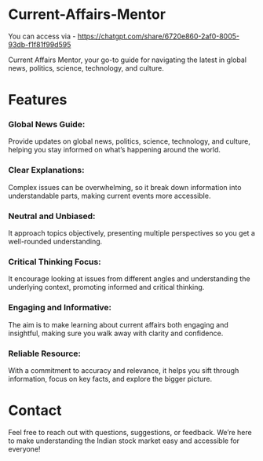 # Current-Affairs-Mentor
You can access via - https://chatgpt.com/share/6720e860-2af0-8005-93db-f1f81f99d595

Current Affairs Mentor, your go-to guide for navigating the latest in global news, politics, science, technology, and culture.

# Features
### Global News Guide: 
Provide updates on global news, politics, science, technology, and culture, helping you stay informed on what’s happening around the world.

### Clear Explanations: 
Complex issues can be overwhelming, so it break down information into understandable parts, making current events more accessible.

### Neutral and Unbiased: 
It approach topics objectively, presenting multiple perspectives so you get a well-rounded understanding.

### Critical Thinking Focus: 
It encourage looking at issues from different angles and understanding the underlying context, promoting informed and critical thinking.

### Engaging and Informative: 
The aim is to make learning about current affairs both engaging and insightful, making sure you walk away with clarity and confidence.

### Reliable Resource: 
With a commitment to accuracy and relevance, it helps you sift through information, focus on key facts, and explore the bigger picture.

# Contact
Feel free to reach out with questions, suggestions, or feedback. We’re here to make understanding the Indian stock market easy and accessible for everyone!
